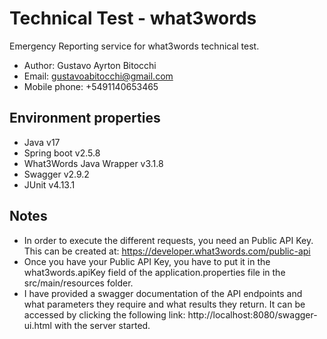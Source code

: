 # Technical Test - what3words
Emergency Reporting service for what3words technical test.

  * Author: Gustavo Ayrton Bitocchi
  * Email: gustavoabitocchi@gmail.com
  * Mobile phone: +5491140653465

## Environment properties
  * Java v17
  * Spring boot v2.5.8
  * What3Words Java Wrapper v3.1.8
  * Swagger v2.9.2
  * JUnit v4.13.1

## Notes
  * In order to execute the different requests, you need an Public API Key. This can be created at: https://developer.what3words.com/public-api
  * Once you have your Public API Key, you have to put it in the what3words.apiKey field of the application.properties file in the src/main/resources folder.
  * I have provided a swagger documentation of the API endpoints and what parameters they require and what results they return. It can be accessed by clicking the following link: http://localhost:8080/swagger-ui.html with the server started.
